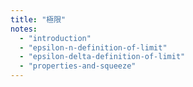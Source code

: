 ```yaml
---
title: "極限"
notes:
  - "introduction"
  - "epsilon-n-definition-of-limit"
  - "epsilon-delta-definition-of-limit"
  - "properties-and-squeeze"
---
```

